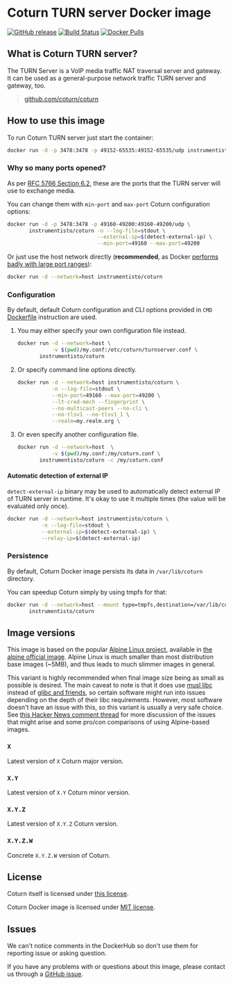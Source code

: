 Coturn TURN server Docker image
===============================

[![GitHub release](https://img.shields.io/github/release/instrumentisto/coturn-docker-image.svg)](https://hub.docker.com/r/instrumentisto/coturn/tags) [![Build Status](https://travis-ci.org/instrumentisto/coturn-docker-image.svg?branch=master)](https://travis-ci.org/instrumentisto/coturn-docker-image) [![Docker Pulls](https://img.shields.io/docker/pulls/instrumentisto/coturn.svg)](https://hub.docker.com/r/instrumentisto/coturn)




## What is Coturn TURN server?

The TURN Server is a VoIP media traffic NAT traversal server and gateway. It can be used as a general-purpose network traffic TURN server and gateway, too.

> [github.com/coturn/coturn](https://github.com/coturn/coturn)




## How to use this image

To run Coturn TURN server just start the container: 
```bash
docker run -d -p 3478:3478 -p 49152-65535:49152-65535/udp instrumentisto/coturn
```


### Why so many ports opened?

As per [RFC 5766 Section 6.2], these are the ports that the TURN server will use to exchange media.

You can change them with `min-port` and `max-port` Coturn configuration options:
```bash
docker run -d -p 3478:3478 -p 49160-49200:49160-49200/udp \
       instrumentisto/coturn -n --log-file=stdout \
                             --external-ip=$(detect-external-ip) \
                             --min-port=49160 --max-port=49200
```

Or just use the host network directly (__recommended__, as Docker [performs badly with large port ranges][7]):
```bash
docker run -d --network=host instrumentisto/coturn
```


### Configuration

By default, default Coturn configuration and CLI options provided in `CMD` [Dockerfile] instruction are used.

1. You may either specify your own configuration file instead.

    ```bash
    docker run -d --network=host \
               -v $(pwd)/my.conf:/etc/coturn/turnserver.conf \
           instrumentisto/coturn
    ```

2. Or specify command line options directly.

    ```bash
    docker run -d --network=host instrumentisto/coturn \
               -n --log-file=stdout \
               --min-port=49160 --max-port=49200 \
               --lt-cred-mech --fingerprint \
               --no-multicast-peers --no-cli \
               --no-tlsv1 --no-tlsv1_1 \
               --realm=my.realm.org \  
    ```
    
3. Or even specify another configuration file.

    ```bash
    docker run -d --network=host  \
               -v $(pwd)/my.conf:/my/coturn.conf \
           instrumentisto/coturn -c /my/coturn.conf
    ```

#### Automatic detection of external IP

`detect-external-ip` binary may be used to automatically detect external IP of TURN server in runtime. It's okay to use it multiple times (the value will be evaluated only once).
```bash
docker run -d --network=host instrumentisto/coturn \
           -n --log-file=stdout \
           --external-ip=$(detect-external-ip) \
           --relay-ip=$(detect-external-ip)
```


### Persistence

By default, Coturn Docker image persists its data in `/var/lib/coturn` directory.

You can speedup Coturn simply by using tmpfs for that:
```bash
docker run -d --network=host --mount type=tmpfs,destination=/var/lib/coturn \
       instrumentisto/coturn
```




## Image versions

This image is based on the popular [Alpine Linux project][1], available in [the alpine official image][2]. Alpine Linux is much smaller than most distribution base images (~5MB), and thus leads to much slimmer images in general.

This variant is highly recommended when final image size being as small as possible is desired. The main caveat to note is that it does use [musl libc][4] instead of [glibc and friends][5], so certain software might run into issues depending on the depth of their libc requirements. However, most software doesn't have an issue with this, so this variant is usually a very safe choice. See [this Hacker News comment thread][6] for more discussion of the issues that might arise and some pro/con comparisons of using Alpine-based images.


### `X`

Latest version of `X` Coturn major version.


### `X.Y`

Latest version of `X.Y` Coturn minor version.


### `X.Y.Z`

Latest version of `X.Y.Z` Coturn version.


### `X.Y.Z.W`

Concrete `X.Y.Z.W` version of Coturn.




## License

Coturn itself is licensed under [this license][91].

Coturn Docker image is licensed under [MIT license][92].




## Issues

We can't notice comments in the DockerHub so don't use them for reporting issue or asking question.

If you have any problems with or questions about this image, please contact us through a [GitHub issue][3].





[1]: http://alpinelinux.org
[2]: https://hub.docker.com/_/alpine
[3]: https://github.com/instrumentisto/coturn-docker-image/issues
[4]: http://www.musl-libc.org
[5]: http://www.etalabs.net/compare_libcs.html
[6]: https://news.ycombinator.com/item?id=10782897
[7]: https://github.com/instrumentisto/coturn-docker-image/issues/3
[91]: https://github.com/coturn/coturn/blob/master/LICENSE
[92]: https://github.com/instrumentisto/coturn-docker-image/blob/master/LICENSE.md

[Dockerfile]: https://github.com/instrumentisto/coturn-docker-image/blob/master/Dockerfile
[RFC 5766 Section 6.2]: https://tools.ietf.org/html/rfc5766.html#section-6.2
